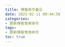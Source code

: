 ```yaml
---
title: 博客命令备忘
date: 2021-02-11 09:44:58
categories: 
- 更新博客常用命令
tags:
- 更新博客常用命令
toc: true
---
```



